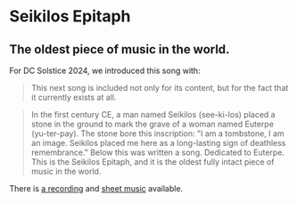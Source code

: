 # Seikilos Epitaph
## The oldest piece of music in the world.

For DC Solstice 2024, we introduced this song with:

> This next song is included not only for its content, but for the fact that it currently exists at all.

> In the first century CE, a man named Seikilos (see-ki-los) placed a stone in the ground to mark the grave of a woman named Euterpe (yu-ter-pay). The stone bore this inscription: "I am a tombstone, I am an image. Seikilos placed me here as a long-lasting sign of deathless remembrance." Below this was written a song. Dedicated to Euterpe. This is the Seikilos Epitaph, and it is the oldest fully intact piece of music in the world.

There is [a recording](../Seikilos_Epitaph_DC_2024.mp3) and [sheet music](../Seikilos_Epitaph.pdf) available.
